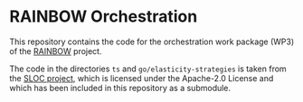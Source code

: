 # RAINBOW Orchestration

This repository contains the code for the orchestration work package (WP3) of the [RAINBOW](https://rainbow-h2020.eu/) project.

The code in the directories `ts` and `go/elasticity-strategies` is taken from the [SLOC project](https://github.com/SLOCloud/SLOC), which is licensed under the Apache-2.0 License and which has been included in this repository as a submodule.
